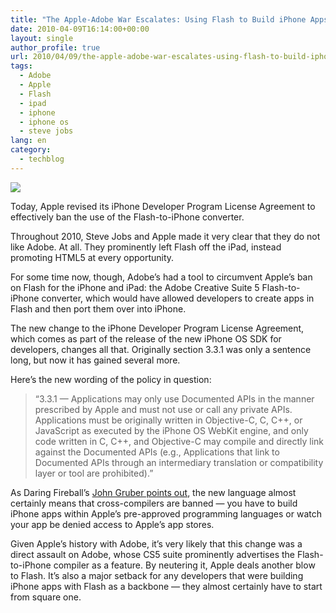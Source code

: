 ```yaml
---
title: "The Apple-Adobe War Escalates: Using Flash to Build iPhone Apps Banned"
date: 2010-04-09T16:14:00+00:00
layout: single
author_profile: true
url: 2010/04/09/the-apple-adobe-war-escalates-using-flash-to-build-iphone-apps-banned/
tags:
  - Adobe
  - Apple
  - Flash
  - ipad
  - iphone
  - iphone os
  - steve jobs
lang: en
category: 
  - techblog
---
```

[![](http://3.bp.blogspot.com/_vaUVXcmC3OI/S79LMoZnrPI/AAAAAAAAB2E/s9kxe7L2_cg/s200/apple-adobe-260.jpg)](http://3.bp.blogspot.com/_vaUVXcmC3OI/S79LMoZnrPI/AAAAAAAAB2E/s9kxe7L2_cg/s1600/apple-adobe-260.jpg)

Today, Apple revised its iPhone Developer Program License Agreement to effectively ban the use of the Flash-to-iPhone converter.

Throughout 2010, Steve Jobs and Apple made it very clear that they do not like Adobe. At all. They prominently left Flash off the iPad, instead promoting HTML5 at every opportunity.

For some time now, though, Adobe’s had a tool to circumvent Apple’s ban on Flash for the iPhone and iPad: the Adobe Creative Suite 5 Flash-to-iPhone converter, which would have allowed developers to create apps in Flash and then port them over into iPhone.

The new change to the iPhone Developer Program License Agreement, which comes as part of the release of the new iPhone OS SDK for developers, changes all that. Originally section 3.3.1 was only a sentence long, but now it has gained several more.

Here’s the new wording of the policy in question:

> “3.3.1 — Applications may only use Documented APIs in the manner prescribed by Apple and must not use or call any private APIs. Applications must be originally written in Objective-C, C, C++, or JavaScript as executed by the iPhone OS WebKit engine, and only code written in C, C++, and Objective-C may compile and directly link against the Documented APIs (e.g., Applications that link to Documented APIs through an intermediary translation or compatibility layer or tool are prohibited).”

As Daring Fireball’s [John Gruber points out](http://daringfireball.net/2010/04/iphone_agreement_bans_flash_compiler), the new language almost certainly means that cross-compilers are banned — you have to build iPhone apps within Apple’s pre-approved programming languages or watch your app be denied access to Apple’s app stores.

Given Apple’s history with Adobe, it’s very likely that this change was a direct assault on Adobe, whose CS5 suite prominently advertises the Flash-to-iPhone compiler as a feature. By neutering it, Apple deals another blow to Flash. It’s also a major setback for any developers that were building iPhone apps with Flash as a backbone — they almost certainly have to start from square one.
